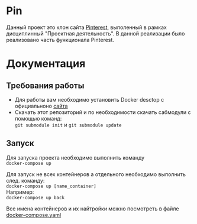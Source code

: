 # Pin
Данный проект это клон сайта [Pinterest](https://ru.pinterest.com/), выполенный в рамках дисциплинный "Проектная деятельность". В данной реализации было реализовано часть функционала Pinterest.
# Документация
## Требования работы
- Для работы вам необходимо установить Docker desctop с официальноно [сайта](https://www.docker.com/products/docker-desktop)
- Скачать этот репозиторий и по необходимости скачать сабмодули с помощью команд:\
 `git submodule init` и `git submodule update`
## Запуск
Для запуска проекта необходимо выполнить команду\
`docker-compose up`

Для запуск не всех контейнеров а отдельного необходимо выполнить след. команду:\
`docker-compose up [name_container]`\
Например:\
`docker-compose up back`

Все имена контейнеров и их найтройки можно посмотреть в файле [docker-compose.yaml](https://github.com/deerr1/pin-project/blob/master/docker-compose.yml)